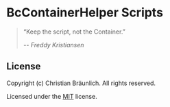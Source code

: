 # BcContainerHelper Scripts

> “Keep the script, not the Container.”
>
> -- <cite>Freddy Kristiansen</cite>

## License

Copyright (c) Christian Bräunlich. All rights reserved.

Licensed under the [MIT](LICENSE) license.
